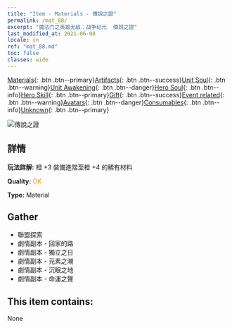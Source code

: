 ```yaml
---
title: "Item - Materials - 傳說之證"
permalink: /mat_88/
excerpt: "魔法门之英雄无敌：战争纪元  傳說之證"
last_modified_at: 2021-06-08
locale: cn
ref: "mat_88.md"
toc: false
classes: wide
---
```

 [Materials](/ItemsCN/){: .btn .btn--primary}[Artifacts](/ItemsCN/Artifacts/){: .btn .btn--success}[Unit Soul](/ItemsCN/UnitSoul/){: .btn .btn--warning}[Unit Awakening](/ItemsCN/UnitAwakening/){: .btn .btn--danger}[Hero Soul](/ItemsCN/HeroSoul/){: .btn .btn--info}[Hero Skill](/ItemsCN/HeroSkill/){: .btn .btn--primary}[Gift](/ItemsCN/Gift/){: .btn .btn--success}[Event related](/ItemsCN/Events/){: .btn .btn--warning}[Avatars](/ItemsCN/Avatars/){: .btn .btn--danger}[Consumables](/ItemsCN/Consumables/){: .btn .btn--info}[Unknown](/ItemsCN/Unknown/){: .btn .btn--primary}

 ![傳說之證](/images/t/i_cailiao_hexin3.png)

## 詳情
 **玩法詳解:** 橙 +3 裝備進階至橙 +4 的稀有材料

 **Quality:** <span style="color: #FF8C00">OK</span>

 **Type:** Material

## Gather

*    聯盟探索 
*    劇情副本 - 回家的路 
*    劇情副本 - 獨立之日 
*    劇情副本 - 元素之潮 
*    劇情副本 - 沉眠之地 
*    劇情副本 - 命運之聲 

## This item contains:

  None


